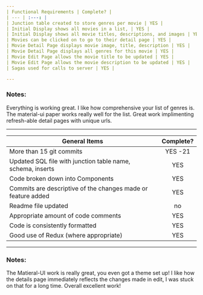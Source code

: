 ```yaml
---
| Functional Requirements | Complete? |
| --- | :---: |
| Junction table created to store genres per movie | YES |
| Initial Display shows all movies in a list, | YES |
| Initial Display shows all movie titles, descriptions, and images | YES |
| Movies can be clicked on to go to their detail page | YES |
| Movie Detail Page displays movie image, title, description | YES |
| Movie Detail Page displays all genres for this movie | YES |
| Movie Edit Page allows the movie title to be updated | YES |
| Movie Edit Page allows the movie description to be updated | YES |
| Sagas used for calls to server | YES |

---
```

### Notes:

Everything is working great. I like how comprehensive your list of genres is. The material-ui paper works really well for the list. Great work implimenting refresh-able detail pages with unique urls. 

---
| General Items | Complete? |
| --- | :---: |
| More than 15 git commits | YES -21 |
| Updated SQL file with junction table name, schema, inserts | YES |
| Code broken down into Components | YES |
| Commits are descriptive of the changes made or feature added | YES |
| Readme file updated | no |
| Appropriate amount of code comments | YES |
| Code is consistently formatted | YES |
| Good use of Redux (where appropriate) | YES |
---
### Notes:

The Matieral-UI work is really great, you even got a theme set up! I like how the details page immediately reflects the changes made in edit, I was stuck on that for a long time. Overall excellent work!
